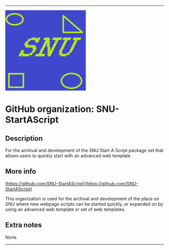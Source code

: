 
***

![SNU_blue_and_gold_legacy_icon.png failed to load. The file may be missing or corrupt. Check the file path for errors first.](/AdditionalInfo/1/SNU-StartAScript/SNU_blue_and_gold_legacy_icon.png)

# GitHub organization: SNU-StartAScript

## Description

For the archival and development of the SNU Start A Script package set that allows users to quickly start with an advanced web template.

## More info

[https://github.com/SNU-StartAScript](https://github.com/SNU-StartAScript)

This organization is used for the archival and development of the place on SNU where new webpage scripts can be started quickly, or expanded on by using an advanced web template or set of web templates.

## Extra notes

None.

***
